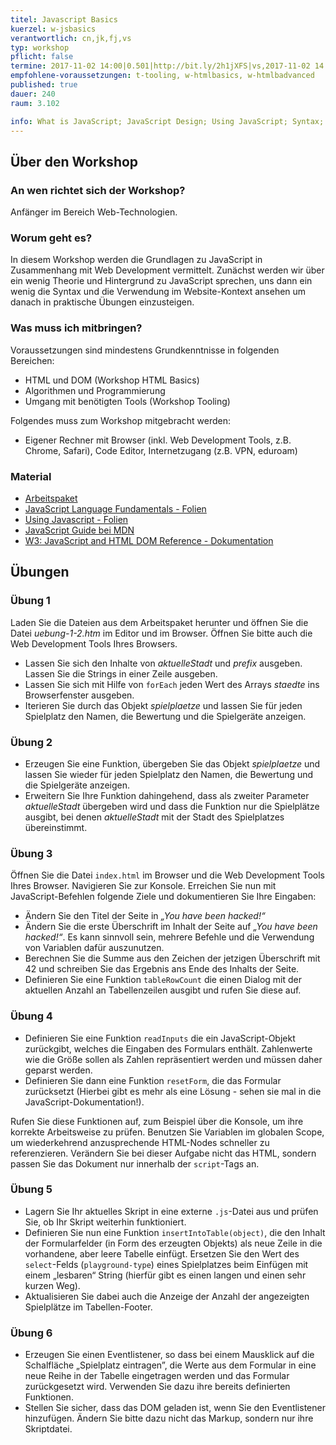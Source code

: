 ```yaml
---
titel: Javascript Basics
kuerzel: w-jsbasics
verantwortlich: cn,jk,fj,vs
typ: workshop
pflicht: false
termine: 2017-11-02 14:00|0.501|http://bit.ly/2h1jXFS|vs,2017-11-02 14:00|0.502|http://bit.ly/2z2PSjS|fj,2017-11-09 09:00|3.100||fj, 2017-11-09 09:00|3.217|0.501||vs
empfohlene-voraussetzungen: t-tooling, w-htmlbasics, w-htmlbadvanced
published: true
dauer: 240
raum: 3.102

info: What is JavaScript; JavaScript Design; Using JavaScript; Syntax; Objects; DOM; Events
--- 
```


## Über den Workshop

### An wen richtet sich der Workshop?
Anfänger im Bereich Web-Technologien.

### Worum geht es?
In diesem Workshop werden die Grundlagen zu JavaScript in Zusammenhang mit Web Development vermittelt. Zunächst werden wir über ein wenig Theorie und Hintergrund zu JavaScript sprechen, uns dann ein wenig die Syntax und die Verwendung im Website-Kontext ansehen um danach in praktische Übungen einzusteigen.

### Was muss ich mitbringen?

Voraussetzungen sind mindestens Grundkenntnisse in folgenden Bereichen:
* HTML und DOM (Workshop HTML Basics)
* Algorithmen und Programmierung
* Umgang mit benötigten Tools (Workshop Tooling)

Folgendes muss zum Workshop mitgebracht werden:
* Eigener Rechner mit Browser (inkl. Web Development Tools, z.B. Chrome, Safari), Code Editor, Internetzugang (z.B. VPN, eduroam)

### Material
- [Arbeitspaket](../../download/js-basics-material.zip)
- [JavaScript Language Fundamentals - Folien](../../download/Chapter08-JavaScript1LanguageFundamentals.pdf)
- [Using Javascript - Folien](../../download/Chapter09-JavaScript2UsingJavaScript.pdf)
- [JavaScript Guide bei MDN](https://developer.mozilla.org/de/docs/Web/JavaScript/Guide)
- [W3: JavaScript and HTML DOM Reference - Dokumentation](https://www.w3schools.com/jsref/default.asp)

## Übungen

### Übung 1
Laden Sie die Dateien aus dem Arbeitspaket herunter und öffnen Sie die Datei *uebung-1-2.htm* im Editor und im Browser. Öffnen Sie bitte auch die Web Development Tools Ihres Browsers.

* Lassen Sie sich den Inhalte von *aktuelleStadt* und *prefix* ausgeben. Lassen Sie die Strings in einer Zeile ausgeben.
* Lassen Sie sich mit Hilfe von `forEach` jeden Wert des Arrays *staedte* ins Browserfenster ausgeben.
* Iterieren Sie durch das Objekt *spielplaetze* und lassen Sie für jeden Spielplatz den Namen, die Bewertung und die Spielgeräte anzeigen.

### Übung 2

* Erzeugen Sie eine Funktion, übergeben Sie das Objekt *spielplaetze* und lassen Sie wieder für jeden Spielplatz den Namen, die Bewertung und die Spielgeräte anzeigen.
* Erweitern Sie Ihre Funktion dahingehend, dass als zweiter Parameter *aktuelleStadt* übergeben wird und dass die Funktion nur die Spielplätze ausgibt, bei denen *aktuelleStadt* mit der Stadt des Spielplatzes übereinstimmt.

### Übung 3

Öffnen Sie die Datei `index.html` im Browser und die Web Development Tools Ihres Browser. Navigieren Sie zur Konsole. Erreichen Sie nun mit JavaScript-Befehlen folgende Ziele und dokumentieren Sie Ihre Eingaben:
* Ändern Sie den Titel der Seite in *„You have been hacked!“*
* Ändern Sie die erste Überschrift im Inhalt der Seite auf *„You have been hacked!“*. Es kann sinnvoll sein, mehrere Befehle und die Verwendung von Variablen dafür auszunutzen.
* Berechnen Sie die Summe aus den Zeichen der jetzigen Überschrift mit 42 und schreiben Sie das Ergebnis ans Ende des Inhalts der Seite. 
* Definieren Sie eine Funktion `tableRowCount` die einen Dialog mit der aktuellen Anzahl an Tabellenzeilen ausgibt und rufen Sie diese auf.

### Übung 4

* Definieren Sie eine Funktion `readInputs` die ein JavaScript-Objekt zurückgibt, welches die Eingaben des Formulars enthält. Zahlenwerte wie die Größe sollen als Zahlen repräsentiert werden und müssen daher geparst werden.
* Definieren Sie dann eine Funktion `resetForm`, die das Formular zurücksetzt (Hierbei gibt es mehr als eine Lösung - sehen sie mal in die JavaScript-Dokumentation!).

Rufen Sie diese Funktionen auf, zum Beispiel über die Konsole, um ihre korrekte Arbeitsweise zu prüfen. Benutzen Sie Variablen im globalen Scope, um wiederkehrend anzusprechende HTML-Nodes schneller zu referenzieren. Verändern Sie bei dieser Aufgabe nicht das HTML, sondern passen Sie das Dokument nur innerhalb der `script`-Tags an.

### Übung 5

* Lagern Sie Ihr aktuelles Skript in eine externe `.js`-Datei aus und prüfen Sie, ob Ihr Skript weiterhin funktioniert.
* Definieren Sie nun eine Funktion `insertIntoTable(object)`, die den Inhalt der Formularfelder (in Form des erzeugten Objekts) als neue Zeile in die vorhandene, aber leere Tabelle einfügt. Ersetzen Sie den Wert des `select`-Felds (`playground-type`) eines Spielplatzes beim Einfügen mit einem „lesbaren“ String (hierfür gibt es einen langen und einen sehr kurzen Weg).
* Aktualisieren Sie dabei auch die Anzeige der Anzahl der angezeigten Spielplätze im Tabellen-Footer.

### Übung 6

* Erzeugen Sie einen Eventlistener, so dass bei einem Mausklick auf die Schalfläche „Spielplatz eintragen”, die Werte aus dem Formular in eine neue Reihe in der Tabelle eingetragen werden und das Formular zurückgesetzt wird. Verwenden Sie dazu ihre bereits definierten Funktionen.
* Stellen Sie sicher, dass das DOM geladen ist, wenn Sie den Eventlistener hinzufügen. Ändern Sie bitte dazu nicht das Markup, sondern nur ihre Skriptdatei.
